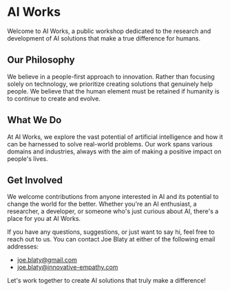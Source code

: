 # AI Works

Welcome to AI Works, a public workshop dedicated to the research and development of AI solutions that make a true difference for humans.

## Our Philosophy

We believe in a people-first approach to innovation. Rather than focusing solely on technology, we prioritize creating solutions that genuinely help people. We believe that the human element must be retained if humanity is to continue to create and evolve.

## What We Do

At AI Works, we explore the vast potential of artificial intelligence and how it can be harnessed to solve real-world problems. Our work spans various domains and industries, always with the aim of making a positive impact on people's lives.

## Get Involved

We welcome contributions from anyone interested in AI and its potential to change the world for the better. Whether you're an AI enthusiast, a researcher, a developer, or someone who's just curious about AI, there's a place for you at AI Works.

If you have any questions, suggestions, or just want to say hi, feel free to reach out to us. You can contact Joe Blaty at either of the following email addresses:

- joe.blaty@gmail.com
- joe.blaty@innovative-empathy.com

Let's work together to create AI solutions that truly make a difference!
